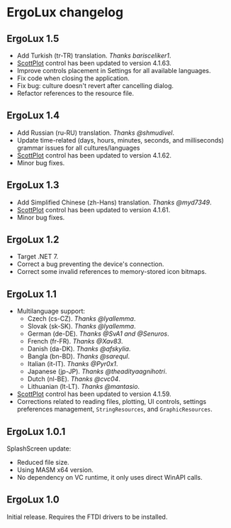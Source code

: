 # ErgoLux changelog

## ErgoLux 1.5
* Add Turkish (tr-TR) translation. _Thanks barisceliker1_.
* [ScottPlot](https://github.com/ScottPlot/ScottPlot) control has been updated to version 4.1.63.
* Improve controls placement in Settings for all available languages.
* Fix code when closing the application.
* Fix bug: culture doesn't revert after cancelling dialog.
* Refactor references to the resource file.

## ErgoLux 1.4
* Add Russian (ru-RU) translation. _Thanks @shmudivel_.
* Update time-related (days, hours, minutes, seconds, and milliseconds) grammar issues for all cultures/languages
* [ScottPlot](https://github.com/ScottPlot/ScottPlot) control has been updated to version 4.1.62.
* Minor bug fixes.

## ErgoLux 1.3
* Add Simplified Chinese (zh-Hans) translation. _Thanks @myd7349_.
* [ScottPlot](https://github.com/ScottPlot/ScottPlot) control has been updated to version 4.1.61.
* Minor bug fixes.

## ErgoLux 1.2
* Target .NET 7.
* Correct a bug preventing the device's connection.
* Correct some invalid references to memory-stored icon bitmaps.

## ErgoLux 1.1
* Multilanguage support:
  * Czech (cs-CZ). _Thanks @lyallemma_.
  * Slovak (sk-SK). _Thanks @lyallemma_.
  * German (de-DE). _Thanks @SvA1 and @Senuros_.
  * French (fr-FR). _Thanks @Xav83_.
  * Danish (da-DK). _Thanks @afskylia_.
  * Bangla (bn-BD). _Thanks @sarequl_.
  * Italian (it-IT). _Thanks @Pyr0x1_.
  * Japanese (jp-JP). _Thanks @theadityaagnihotri_.
  * Dutch (nl-BE). _Thanks @cvc04_.
  * Lithuanian (lt-LT). _Thanks @mantasio_.
* [ScottPlot](https://github.com/ScottPlot/ScottPlot) control has been updated to version 4.1.59.
* Corrections related to reading files, plotting, UI controls, settings preferences management, `StringResources`, and `GraphicResources`.

## ErgoLux 1.0.1
SplashScreen update:
* Reduced file size.
* Using MASM x64 version.
* No dependency on VC runtime, it only uses direct WinAPI calls.

## ErgoLux 1.0
Initial release.
Requires the FTDI drivers to be installed.
